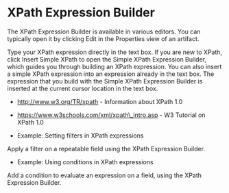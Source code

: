 <!-- image -->

# XPath Expression Builder

The XPath Expression Builder is available in various editors.
You can typically open it by clicking Edit in
the Properties view of an artifact.

Type your XPath expression
directly in the text box. If you are new to XPath, click Insert Simple XPath to open the Simple XPath Expression
Builder, which guides you through building an XPath expression. You
can also insert a simple XPath expression into an expression already
in the text box. The expression that you build with the Simple XPath
Expression Builder is inserted at the current cursor location in the
text box.

- http://www.w3.org/TR/xpath - Information about XPath 1.0
- https://www.w3schools.com/xml/xpath\_intro.asp - W3
Tutorial on XPath 1.0

- Example: Setting filters in XPath expressions

Apply a filter on a repeatable field using the XPath Expression Builder.
- Example: Using conditions in XPath expressions

Add a condition to evaluate an expression on a field, using the XPath Expression Builder.